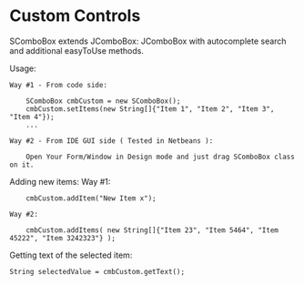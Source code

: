 Custom Controls
=========
SComboBox extends JComboBox:
JComboBox with autocomplete search and additional easyToUse methods.

Usage:

	Way #1 - From code side:
	
		SComboBox cmbCustom = new SComboBox();
		cmbCustom.setItems(new String[]{"Item 1", "Item 2", "Item 3", "Item 4"});
		...
		
	Way #2 - From IDE GUI side ( Tested in Netbeans ):
	
		Open Your Form/Window in Design mode and just drag SComboBox class on it.

Adding new items:
	Way #1:
	
		cmbCustom.addItem("New Item x");
	
	Way #2:
	
		cmbCustom.addItems( new String[]{"Item 23", "Item 5464", "Item 45222", "Item 3242323"} );
		
Getting text of the selected item:

	String selectedValue = cmbCustom.getText();
	